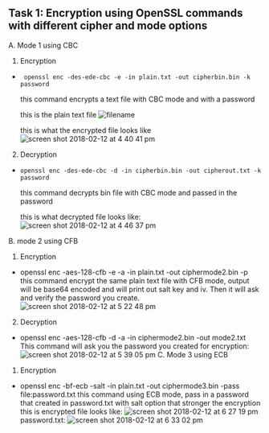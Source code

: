 Task 1: Encryption using OpenSSL commands with different cipher and mode options
----------------------------------------------------------------------------------------------------------------
A.	 Mode 1 using CBC 

1.	Encryption 
-      openssl enc -des-ede-cbc -e -in plain.txt -out cipherbin.bin -k password              
     this command encrypts a text file with CBC mode and with a password

     this is the plain text file
       ![filename](https://user-images.githubusercontent.com/36014195/36122343-010222b0-1017-11e8-9638-2e634287750f.png)
       
     this is what the encrypted file looks like     
       ![screen shot 2018-02-12 at 4 40 41 pm](https://user-images.githubusercontent.com/36014195/36122546-be277d4a-1017-11e8-8520-acf3a9d22a6a.png)

2.	Decryption
-     openssl enc -des-ede-cbc -d -in cipherbin.bin -out cipherout.txt -k password    
     this command decrypts bin file with CBC mode and passed in the password
     
     this is what decrypted file looks like:
![screen shot 2018-02-12 at 4 46 37 pm](https://user-images.githubusercontent.com/36014195/36122563-d7567e6a-1017-11e8-970c-3f8bff4e66e8.png)

B.	mode 2 using CFB
1.	Encryption
-	 openssl enc -aes-128-cfb -e -a -in plain.txt -out ciphermode2.bin -p      
     this command encrypt the same plain text file with CFB mode, output will be base64 encoded and will print out salt key and iv. Then it will ask and verify the password you create.
![screen shot 2018-02-12 at 5 22 48 pm](https://user-images.githubusercontent.com/36014195/36123893-31ec4b8a-101c-11e8-989b-c8dad68e4cb7.png) 

2.	Decryption
-	 openssl enc -aes-128-cfb -d -a -in ciphermode2.bin -out mode2.txt
This command will ask you the password you created for encryption:
![screen shot 2018-02-12 at 5 39 05 pm](https://user-images.githubusercontent.com/36014195/36124578-8e09cf3a-101e-11e8-807f-7f3685b3653e.png)
C.	Mode 3 using ECB
1.	Encryption 
-	openssl enc -bf-ecb -salt -in plain.txt -out ciphermode3.bin -pass file:password.txt
this command using ECB mode, pass in a password that created in password.txt with salt option that stronger the encryption
    this is encrypted file looks like:
![screen shot 2018-02-12 at 6 27 19 pm](https://user-images.githubusercontent.com/36014195/36125555-6cbbeb70-1022-11e8-8fe3-c357738276d6.png)
password.txt:
![screen shot 2018-02-12 at 6 33 02 pm](https://user-images.githubusercontent.com/36014195/36125747-3d80d112-1023-11e8-82dd-52053dccac73.png)






